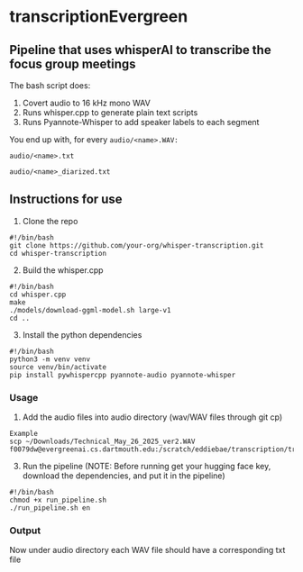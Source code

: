 # transcriptionEvergreen
## Pipeline that uses whisperAI to transcribe the focus group meetings 
The bash script does: 
1. Covert audio to 16 kHz mono WAV
2. Runs whisper.cpp to generate plain text scripts
3. Runs Pyannote-Whisper to add speaker labels to each segment

You end up with, for every `audio/<name>.WAV:`

`audio/<name>.txt`

`audio/<name>_diarized.txt`

## Instructions for use
1. Clone the repo
```
#!/bin/bash
git clone https://github.com/your-org/whisper-transcription.git
cd whisper-transcription
```
2. Build the whisper.cpp
```
#!/bin/bash
cd whisper.cpp
make
./models/download-ggml-model.sh large-v1
cd ..
```

3. Install the python dependencies
```
#!/bin/bash
python3 -m venv venv
source venv/bin/activate
pip install pywhispercpp pyannote-audio pyannote-whisper
```

### Usage
1. Add the audio files into audio directory (wav/WAV files through git cp)
```
Example
scp ~/Downloads/Technical_May_26_2025_ver2.WAV f0079dw@evergreenai.cs.dartmouth.edu:/scratch/eddiebae/transcription/transcriptionEvergreen/audio/
```
3. Run the pipeline (NOTE: Before running get your hugging face key, download the dependencies, and put it in the pipeline)
```
#!/bin/bash
chmod +x run_pipeline.sh
./run_pipeline.sh en
```

### Output
Now under audio directory each WAV file should have a corresponding txt file

